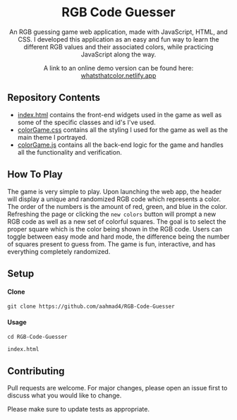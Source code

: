 <h1 align="center">RGB Code Guesser</h1> 

<p align="center">
An RGB guessing game web application, made with JavaScript, HTML, and CSS. I developed this application as an easy and fun way to learn the different RGB values and their associated colors, while practicing JavaScript along the way.
</p>

<p align="center">
A link to an online demo version can be found here: <a href="https://whatsthatcolor.netlify.app" target="_blank">whatsthatcolor.netlify.app</a>
</p>

## Repository Contents

* [index.html](https://github.com/aahmad4/RGB-Guessing-Game/blob/master/index.html) contains the front-end widgets used in the game as well as some of the specific classes and id's I've used.
* [colorGame.css](https://github.com/aahmad4/RGB-Guessing-Game/blob/master/colorGame.css) contains all the styling I used for the game as well as the main theme I portrayed.
* [colorGame.js](https://github.com/aahmad4/RGB-Guessing-Game/blob/master/colorGame.js) contains all the back-end logic for the game and handles all the functionality and verification.

## How To Play

The game is very simple to play. Upon launching the web app, the header will display a unique and randomized RGB code which represents a color. The order of the numbers is the amount of red, green, and blue in the color. Refreshing the page or clicking the `new colors` button will prompt a new RGB code as well as a new set of colorful squares. The goal is to select the proper square which is the color being shown in the RGB code. Users can toggle between easy mode and hard mode, the difference being the number of squares present to guess from. The game is fun, interactive, and has everything completely randomized.

## Setup

#### Clone

```
git clone https://github.com/aahmad4/RGB-Code-Guesser
```
#### Usage
```
cd RGB-Code-Guesser
```
```
index.html
```

## Contributing

Pull requests are welcome. For major changes, please open an issue first to discuss what you would like to change.

Please make sure to update tests as appropriate.


